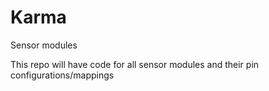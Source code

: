 # Karma
Sensor modules

This repo will have code for all sensor modules and their pin configurations/mappings
